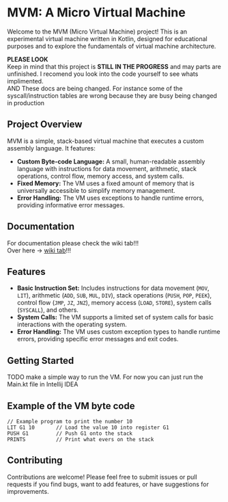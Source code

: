 
# MVM: A Micro Virtual Machine

Welcome to the MVM (Micro Virtual Machine) project! This is an experimental virtual machine written in Kotlin, designed for educational purposes and to explore the fundamentals of virtual machine architecture.    



**PLEASE LOOK**   
Keep in mind that this project is **STILL IN THE PROGRESS** and may parts are unfinished. I recomend you look into the code yourself to see whats implimented.   
AND These docs are being changed. For instance some of the syscall/instruction tables are wrong because they are busy being changed in production   


## Project Overview

MVM is a simple, stack-based virtual machine that executes a custom assembly language. It features:

- **Custom Byte-code Language:**  A small, human-readable assembly language with instructions for data movement, arithmetic, stack operations, control flow, memory access, and system calls.
- **Fixed Memory:**  The VM uses a fixed amount of memory that is universally accessible to simplify memory management.
- **Error Handling:**  The VM uses exceptions to handle runtime errors, providing informative error messages.

## Documentation
For documentation please check the wiki tab!!!   
Over here -> [wiki tab](https://github.com/ChippyPlus/MVM/wiki)!!!


## Features

- **Basic Instruction Set:** Includes instructions for data movement (`MOV`, `LIT`), arithmetic (`ADD`, `SUB`, `MUL`, `DIV`), stack operations (`PUSH`, `POP`, `PEEK`), control flow (`JMP`, `JZ`, `JNZ`), memory access (`LOAD`, `STORE`), system calls (`SYSCALL`), and others.
- **System Calls:**  The VM supports a limited set of system calls for basic interactions with the operating system.
- **Error Handling:** The VM uses custom exception types to handle runtime errors, providing specific error messages and exit codes.

## Getting Started
TODO make a simple way to run the VM. For now you can just run the Main.kt file in Intellij IDEA


## Example of the VM byte code   

```assembly
// Example program to print the number 10
LIT G1 10       // Load the value 10 into register G1
PUSH G1         // Push G1 onto the stack
PRINTS          // Print what evers on the stack
```

## Contributing

Contributions are welcome! Please feel free to submit issues or pull requests if you find bugs, want to add features, or have suggestions for improvements. 
